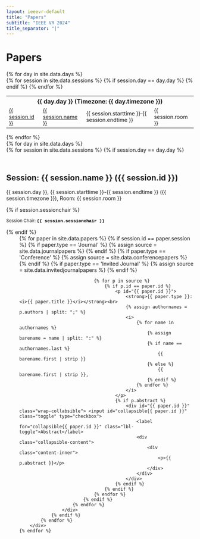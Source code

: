 ```yaml
---
layout: ieeevr-default
title: "Papers"
subtitle: "IEEE VR 2024"
title_separator: "|"
---
```

<h1>Papers</h1>
<div>
    {% for day in site.data.days %}
        <div>
            <div>
            <table class="styled-table">
                    <tr>
                        <th colspan="4">{{ day.day }} (Timezone: {{ day.timezone }})</th>
                    </tr>
                    {% for session in site.data.sessions %}
                        {% if session.day == day.day %}
                            <tr>
                                <td style="font-size: 0.9em;"><a href="#{{ session.id }}">{{ session.id }}</a></td>
                                <td style="font-size: 0.9em;"><a href="#{{ session.id }}">{{ session.name }}</a></td>
                                <td style="font-size: 0.9em;">{{ session.starttime }}&#8209;{{ session.endtime }}</td>
                                <td style="font-size: 0.9em;" class="text-nowrap">{{ session.room }}</td>
                            </tr>
                        {% endif %}
                    {% endfor %}
                </table>
            </div>
        <div>
    {% endfor %} 
</div>

<div>
     {% for day in site.data.days %}
        <div>
            {% for session in site.data.sessions %}
                {% if session.day == day.day %}
                    <h2 id="{{ session.id }}" class="pink" style="padding-top:25px;">Session: {{ session.name }} ({{ session.id }})</h2>
                    <p class="small">{{ session.day }}, {{ session.starttime }}-{{ session.endtime }} ({{ session.timezone }}), Room: {{ session.room }}</p>
                    {% if session.sessionchair %}
                        <p><small>Session Chair: <b style="font-family: 'Courier New', monospace; color: black;">{{ session.sessionchair }}</b></small></p>
                    {% endif %}    
                    <div style="margin-left: 35px;">
                        {% for paper in site.data.papers %}                
                            {% if session.id == paper.session %}
                                {% if paper.type == 'Journal' %}
                                    {% assign source = site.data.journalpapers %}
                                {% endif %}
                                {% if paper.type == 'Conference' %}
                                    {% assign source = site.data.conferencepapers %}
                                {% endif %}
                                {% if paper.type == 'Invited Journal' %}
                                    {% assign source = site.data.invitedjournalpapers %}
                                {% endif %}                                
                                
                                {% for p in source %}
                                    {% if p.id == paper.id %}
                                        <p id="{{ paper.id }}">
                                            <strong>{{ paper.type }}: <i>{{ paper.title }}</i></strong><br>
                                            {% assign authornames = p.authors | split: ";" %}
                                            <i>
                                                {% for name in authornames %}
                                                    {% assign barename = name | split: ":" %}
                                                    {% if name == authornames.last %}
                                                        {{ barename.first | strip }}
                                                    {% else %}
                                                        {{ barename.first | strip }}, 
                                                    {% endif %}
                                                {% endfor %}
                                            </i>
                                        </p>
                                        {% if p.abstract %}
                                            <div id="{{ paper.id }}" class="wrap-collabsible"> <input id="collapsible{{ paper.id }}" class="toggle" type="checkbox"> 
                                                <label for="collapsible{{ paper.id }}" class="lbl-toggle">Abstract</label>
                                                <div class="collapsible-content">
                                                    <div class="content-inner">
                                                        <p>{{ p.abstract }}</p>
                                                    </div>
                                                </div>
                                            </div>
                                        {% endif %}
                                    {% endif %}
                                {% endfor %}
                            {% endif %}
                        {% endfor %}
                    </div>
                {% endif %}
            {% endfor %}
        </div>
    {% endfor %}
</div>
